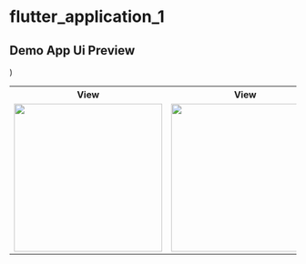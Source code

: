 # flutter_application_1

## Demo App Ui Preview


<table>
  
  
<tr>                    
<th>  View</th>
<th>  View</th>  
</tr>  
  
  
  
<tr>



 <td>
  <img src="" width="260"/>
 </td>
 
 <td>
  <img src="" width="260"/>
 </td>
 
)






</tr>



</table>





<table>
